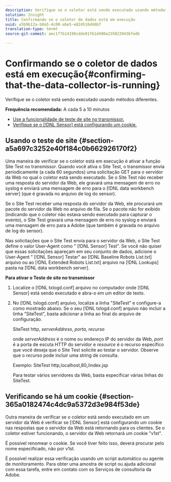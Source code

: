 ```yaml
---
description: Verifique se o coletor está sendo executado usando métodos diferentes.
solution: Insight
title: Confirmando se o coletor de dados está em execução
uuid: e5b9b12a-b8a5-4c00-abe5-e824516d46b7
translation-type: tm+mt
source-git-commit: aec1f7b14198cdde91f61d490a235022943bfedb

---
```



# Confirmando se o coletor de dados está em execução{#confirming-that-the-data-collector-is-running}

Verifique se o coletor está sendo executado usando métodos diferentes.

**Frequência recomendada:** A cada 5 a 10 minutos

* [Use a funcionalidade de teste de site no transmissor.](../../../home/c-snsr-ovrvw/admin-sensor/c-data-cltr-rng.md#section-a5a697c3252e40f184c0b662926170f2)
* [Verifique se o [!DNL Sensor] está configurando um cookie.](../../../home/c-snsr-ovrvw/admin-sensor/c-data-cltr-rng.md#section-365a0182474c4dc9a5372d3e984f53de)

## Usando o teste de site {#section-a5a697c3252e40f184c0b662926170f2}

Uma maneira de verificar se o coletor está em execução é ativar a função Site Test no transmissor. Quando você ativa o Site Test, o transmissor envia periodicamente (a cada 60 segundos) uma solicitação GET para o servidor da Web no qual o coletor está sendo executado. Se o Site Test não receber uma resposta do servidor da Web, ele gravará uma mensagem de erro no syslog e enviará uma mensagem de erro para o [!DNL data workbench server] (que é gravada no arquivo de log do sensor).

Se o Site Test receber uma resposta do servidor da Web, ele procurará um pacote do servidor da Web no arquivo de fila. Se o pacote não for exibido (indicando que o coletor não estava sendo executado para capturar o evento), o Site Test gravará uma mensagem de erro no syslog e enviará uma mensagem de erro para a Adobe (que também é gravada no arquivo de log do sensor).

Nas solicitações que o Site Test envia para o servidor da Web, o Site Test define o valor User-Agent como &quot; [!DNL Sensor] Test&quot;. Se você não quiser que essas solicitações apareçam em seu conjunto de dados, adicione o User-Agent &quot; [!DNL Sensor] Testar&quot; ao [!DNL Baseline Robots List.txt] arquivo ou ao [!DNL Extended Robots List.txt] arquivo na [!DNL Lookups] pasta na [!DNL data workbench server].

**Para ativar o Teste de site no transmissor**

1. Localize o [!DNL txlogd.conf] arquivo no computador onde [!DNL Sensor] está sendo executado e abra-o em um editor de texto.

1. No [!DNL txlogd.conf] arquivo, localize a linha &quot;SiteTest&quot; e configure-a como mostrado abaixo. Se o seu [!DNL txlogd.conf] arquivo não incluir a linha &quot;SiteTest&quot;, basta adicionar a linha ao final do arquivo de configuração.

   SiteTest http, *serverAddress*, *porta*, *recurso*

   onde *serverAddress* é o nome ou endereço IP do servidor da Web, *port* é a porta de escuta HTTP do servidor e *resource* é o recurso específico que você deseja que o Site Test solicite ao testar o servidor. Observe que o *recurso* pode incluir uma string de consulta.

   Exemplo: SiteTest http,localhost,80,/index.jsp

   Para testar vários servidores da Web, basta especificar várias linhas do SiteTest.

## Verificando se há um cookie {#section-365a0182474c4dc9a5372d3e984f53de}

Outra maneira de verificar se o coletor está sendo executado em um servidor da Web é verificar se [!DNL Sensor] está configurando um cookie nas respostas que o servidor da Web está retornando para os clientes. Se o coletor estiver funcionando, o servidor da Web retornará um cookie &quot;v1st&quot;.

É possível renomear o cookie. Se você tiver feito isso, deverá procurar pelo nome especificado, não por v1st.

É possível realizar essa verificação usando um script automático ou agente de monitoramento. Para obter uma amostra de script ou ajuda adicional com essa tarefa, entre em contato com os Serviços de consultoria da Adobe.
